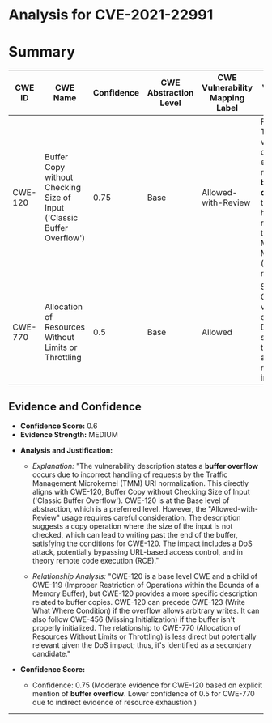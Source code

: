 # Analysis for CVE-2021-22991

# Summary
| CWE ID | CWE Name | Confidence | CWE Abstraction Level | CWE Vulnerability Mapping Label | CWE-Vulnerability Mapping Notes |
|---|---|---|---|---|---|
| CWE-120 | Buffer Copy without Checking Size of Input ('Classic Buffer Overflow') | 0.75 | Base | Allowed-with-Review | Primary CWE: The vulnerability description explicitly mentions a **buffer overflow** due to incorrect handling of requests by the Traffic Management Microkernel (TMM) URI normalization. |
| CWE-770 | Allocation of Resources Without Limits or Throttling | 0.5 | Base | Allowed | Secondary CWE: The vulnerability can lead to a DoS attack, suggesting that resource allocation might be involved.  |

## Evidence and Confidence

*   **Confidence Score:** 0.6
*   **Evidence Strength:** MEDIUM

- **Analysis and Justification:**  
  - *Explanation:* "The vulnerability description states a **buffer overflow** occurs due to incorrect handling of requests by the Traffic Management Microkernel (TMM) URI normalization. This directly aligns with CWE-120, Buffer Copy without Checking Size of Input ('Classic Buffer Overflow'). CWE-120 is at the Base level of abstraction, which is a preferred level. However, the "Allowed-with-Review" usage requires careful consideration. The description suggests a copy operation where the size of the input is not checked, which can lead to writing past the end of the buffer, satisfying the conditions for CWE-120. The impact includes a DoS attack, potentially bypassing URL-based access control, and in theory remote code execution (RCE)."
  
  - *Relationship Analysis:* "CWE-120 is a base level CWE and a child of CWE-119 (Improper Restriction of Operations within the Bounds of a Memory Buffer), but CWE-120 provides a more specific description related to buffer copies. CWE-120 can precede CWE-123 (Write What Where Condition) if the overflow allows arbitrary writes. It can also follow CWE-456 (Missing Initialization) if the buffer isn't properly initialized. The relationship to CWE-770 (Allocation of Resources Without Limits or Throttling) is less direct but potentially relevant given the DoS impact; thus, it's identified as a secondary candidate."

- **Confidence Score:**  
  - Confidence: 0.75 (Moderate evidence for CWE-120 based on explicit mention of **buffer overflow**. Lower confidence of 0.5 for CWE-770 due to indirect evidence of resource exhaustion.)

---